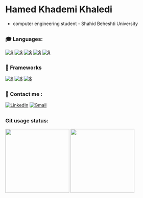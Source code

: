 # Hamed Khademi Khaledi
  - computer engineering student - Shahid Beheshti University 

##

 ### :mortar_board: Languages:

<a href="#"><img alt="$" src="https://img.shields.io/badge/Python-FFD43B?style=for-the-badge&logo=python&logoColor=darkgreen"/></a>
<a href="#"><img alt="$" src="https://img.shields.io/badge/Java-ED8B00?style=for-the-badge&logo=java&logoColor=white"/></a>
<a href="#"><img alt="$" src="https://img.shields.io/badge/Dart-0175C2?style=for-the-badge&logo=dart&logoColor=whitee"/></a>
<a href="#"><img alt="$" src="https://img.shields.io/badge/TypeScript-007ACC?style=for-the-badge&logo=typescript&logoColor=white"/></a>
<a href="#"><img alt="$" src="https://img.shields.io/badge/C%2B%2B-00599C?style=for-the-badge&logo=c%2B%2B&logoColor=white"/></a>




##

 ### :rocket: Frameworks
  <a href="#"><img alt="$" src="https://img.shields.io/badge/Flutter-02569B?style=for-the-badge&logo=flutter&logoColor=white"/></a>
  <a href="#"><img alt="$" src="https://img.shields.io/badge/React-20232A?style=for-the-badge&logo=react&logoColor=61DAFB"/></a>
  <a href="#"><img alt="$" src="https://img.shields.io/badge/Angular-DD0031?style=for-the-badge&logo=angular&logoColor=white"/></a>
  
##

 ### :calling: Contact me :

<a href="https://www.linkedin.com/in/hamed-khademi/"><img alt="LinkedIn" src="https://img.shields.io/badge/linkedin-%230077B5.svg?style=for-the-badge&logo=linkedin&logoColor=white"/></a>
<a href="mailto:khaledihkh@gmail.com)/"><img alt="Gmail" src="https://img.shields.io/badge/Gmail-D14836?style=for-the-badge&logo=gmail&logoColor=white"/></a>
##

 ### Git usage status:
 
  <div>
  <img height="200em" src="https://github-readme-stats.vercel.app/api?username=hamedkhaledi&show_icons=true&theme=yeblu&include_all_commits=true&count_private=true"/>
  <img height="200em" src="https://github-readme-stats.vercel.app/api/top-langs/?username=hamedkhaledi&layout=compact&langs_count=7&theme=yeblu"/>
  </div> 

